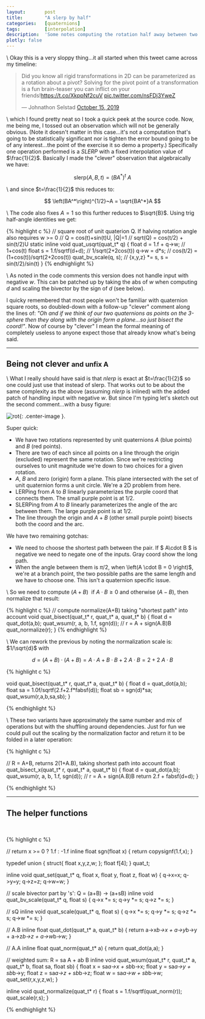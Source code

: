 ```yaml
---
layout:       post
title:        "A slerp by half"
categories:   [quaternions]
tags:         [interpolation]
description:  'Some notes computing the rotation half away between two inputs'
plotly: false
---
```


\\
Okay this is a very sloppy thing...it all started when this tweet came across my timeline:

<blockquote class="twitter-tweet"><p lang="en" dir="ltr">Did you know all rigid transformations in 2D can be parameterized as a rotation about a pivot? Solving for the pivot point of a transformation is a fun brain-teaser you can inflict on your friends!<a href="https://t.co/XkppNf2cuV">https://t.co/XkppNf2cuV</a> <a href="https://t.co/nsFDj3YweZ">pic.twitter.com/nsFDj3YweZ</a></p>&mdash; Johnathon Selstad <a href="https://twitter.com/JohnSelstad/status/1184136857598087168?ref_src=twsrc%5Etfw">October 15, 2019</a></blockquote> <script async src="https://platform.twitter.com/widgets.js" charset="utf-8"></script>

\\
which I found pretty neat so I took a quick peek at the source code. Now, me being me, I tossed out an observation which will not be generally obvious.  (Note it doesn't matter in this case...it's not a computation that's going to be statistically significant nor is tighten the error bound going to be of any interest...the point of the exercise it so demo a property.) Specifically one operation performed is a *SLERP* with a fixed interpolation value of $\frac{1}{2}$.  Basically I made the "clever" observation that algebraically we have:

$$ \text{slerp}\left(A,B,t\right) = \left(BA^*\right)^t~A  $$

\\
and since $t=\frac{1}{2}$ this reduces to:

$$ \left(BA^*\right)^{1/2}~A  = \sqrt{BA^*}A $$

\\
The code also fixes $A=1$ so this further reduces to $\sqrt{B}$. Using trig half-angle identities we get:

{% highlight c %}
// square root of unit quaterion Q. If halving rotation angle also requires w >= 0
//   Q = cos(t)+sin(t)U, |Q|=1
//   sqrt(Q) = cos(t/2) + sin(t/2)U
static inline void quat_usqrt(quat_t* q)
{
  float d = 1.f + q->w;       // 1+cos(t)
  float s = 1.f/sqrtf(d+d);   // 1/sqrt(2+2cos(t))
  q->w = d*s;                 // cos(t/2) = (1+cos(t))/sqrt(2+2cos(t))
  quat_bv_scale(q, s);        // {x,y,z} *= s, s = sin(t/2)/sin(t)
}
{% endhighlight %}

\\
As noted in the code comments this version does not handle input with negative $w$. This can be patched up by taking the abs of $w$ when computing $d$ and scaling the bivector by the sign of $d$ (see below).

I quicky remembered that most people won't be familiar with quaternion square roots, so doubled-down with a follow-up "clever" comment along the lines of: *"Oh and if we think of our two quaternions as points on the 3-sphere then they along with the origin form a plane...so just bisect the coord!"*.  Now of course by "clever" I mean the formal meaning of completely useless to anyone expect those that already know what's being said.


------

Being not clever <small>and unfix A</small>
------

\\
What I really should have said is that *nlerp* is exact at $t=\frac{1}{2}$ so one could just use that instead of slerp. That works out to be about the same complexity as the above (assuming *nlerp* is inlined) with the added patch of handling input with negative $w$.  But since I'm typing let's sketch out the second comment...with a busy figure:


![rot]({{site.base}}/assets/figures/misc/qbisect.svg 'go figure!'){: .center-image }.

Super quick:
* We have two rotations represented by unit quaternions $A$ (blue points) and $B$ (red points).
* There are two of each since all points on a line through the origin (excluded) represent the same rotation. Since we're restricting ourselves to unit magnitude we're down to two choices for a given rotation.
* $A$, $B$ and zero (origin) form a plane. This plane intersected with the set of unit quaternion forms a unit circle. We're a 2D problem from here. 
* LERPing from $A$ to $B$ linearly parameterizes the purple coord that connects them. The small purple point is at 1/2.
* SLERPing from $A$ to $B$ linearly parameterizes the angle of the arc between them. The large purple point is at 1/2.
* The line through the origin and $A+B$ (other small purple point) bisects both the coord and the arc.

We have two remaining gotchas:
* We need to choose the shortest path between the pair. If $ A\cdot B $ is negative we need to negate one of the inputs. Gray coord show the long path.
* When the angle between them is $\pi/2$, when \left(A \cdot B  = 0 \right)$, we're at a branch point, the two possible paths are the same length and we have to choose one. This isn't a quaternion specific issue.

\\
So we need to compute $\left(A+B\right)~$ if $A \cdot B \ge 0$ and otherwise $\left(A-B\right)$, then normalize that result:

{% highlight c %}
// compute normalize(A+B) taking "shortest path" into account
void quat_bisect(quat_t* r, quat_t* a, quat_t* b)
{
  float d = quat_dot(a,b);
  quat_wsum(r, a, b, 1.f, sgn(d));  // r = A + sign(A.B)B
  quat_normalize(r);
}
{% endhighlight %}


\\
We can rework the previous by noting the normalization scale is: $1/\sqrt{d}$ with

$$ d = (A+B)\cdot(A+B) = A \cdot A + B \cdot B + 2~A \cdot B = 2 + 2 ~A \cdot B $$

{% highlight c %}

void quat_bisect(quat_t* r, quat_t* a, quat_t* b)
{
  float d  = quat_dot(a,b);
  float sa = 1.0f/sqrtf(2.f+2.f*fabsf(d));
  float sb = sgn(d)*sa;
  quat_wsum(r,a,b,sa,sb);
}

{% endhighlight %}

\\
These two variants have approximately the same number and mix of operations but with the shuffling around dependencies. Just for fun we could pull out the scaling by the normalization factor and return it to be folded in a later operation:


{% highlight c %}

// R = A+B, returns 2(1+A.B), taking shortest path into account
float quat_bisect_x(quat_t* r, quat_t* a, quat_t* b)
{
  float d = quat_dot(a,b);
  quat_wsum(r, a, b, 1.f, sgn(d));  // r = A + sign(A.B)B
  return 2.f + fabsf(d+d);
}

{% endhighlight %}


------

The helper functions
------

<br>

{% highlight c %}

// return x >= 0 ? 1.f : -1.f
inline float sgn(float x) { return copysignf(1.f,x); }

typedef union { struct{ float x,y,z,w; }; float f[4]; } quat_t;

inline void quat_set(quat_t* q, float x, float y, float z, float w)
{
  q->x=x; q->y=y; q->z=z; q->w=w;
}

// scale bivector part by 's': Q = (a+B) -> (a+sB)
inline void quat_bv_scale(quat_t* q, float s)
{
  q->x *= s; q->y *= s; q->z *= s;
}

// sQ
inline void quat_scale(quat_t* q, float s)
{
  q->x *= s; q->y *= s; q->z *= s; q->w *= s;
}

// A.B
inline float quat_dot(quat_t* a, quat_t* b)
{
  return a->x*b->x + a->y*b->y + a->z*b->z + a->w*b->w;
}

// A.A
inline float quat_norm(quat_t* a) { return quat_dot(a,a); }

// weighted sum:  R = sa A + ab B
inline void quat_wsum(quat_t* r, quat_t* a, quat_t* b, float sa, float sb)
{
  float x = sa*a->x + sb*b->x;
  float y = sa*a->y + sb*b->y;
  float z = sa*a->z + sb*b->z;
  float w = sa*a->w + sb*b->w;
  quat_set(r,x,y,z,w);
}

inline void quat_normalize(quat_t* r)
{
  float s = 1.f/sqrtf(quat_norm(r));
  quat_scale(r,s);
}

{% endhighlight %}

<br>


